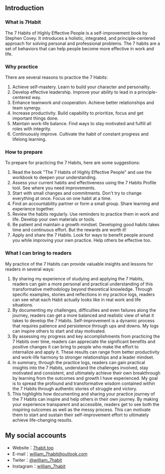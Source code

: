 ## Introduction 
### What is 7Habit
The 7 Habits of Highly Effective People is a self-improvement book by Stephen Covey. It introduces a holistic, integrated, and principle-centered approach for solving personal and professional problems. The 7 habits are a set of behaviors that can help people become more effective in work and life.

### Why practice
There are several reasons to practice the 7 Habits:

1. Achieve self-mastery. Learn to build your character and personality.
2. Develop effective leadership. Improve your ability to lead in a principle-centered way. 
3. Enhance teamwork and cooperation. Achieve better relationships and team synergy. 
4. Increase productivity. Build capability to prioritize, focus and get important things done. 
5. Maintain work-life balance. Find ways to stay motivated and fulfill all roles with integrity.
6. Continuously improve. Cultivate the habit of constant progress and lifelong learning.


### How to prepare
To prepare for practicing the 7 Habits, here are some suggestions:

1. Read the book "The 7 Habits of Highly Effective People" and use the workbook to deepen your understanding.
2. Assess your current habits and effectiveness using the 7 Habits Profile tool. See where you need improvements.
3. Start with small changes and commitments. Don't try to change everything at once. Focus on one habit at a time.
4. Find an accountability partner or form a small group. Share learning and experience together. 
5. Review the habits regularly. Use reminders to practice them in work and life. Develop your own materials or tools. 
6. Be patient and maintain a growth mindset. Developing good habits takes time and continuous effort. But the rewards are worth it!
7. Apply and share the 7 Habits. Look for ways to benefit people around you while improving your own practice. Help others be effective too.


### What I can bring to readers
My practice of the 7 Habits can provide valuable insights and lessons for readers in several ways: 

1. By sharing my experience of studying and applying the 7 Habits, readers can gain a more personal and practical understanding of this transformative methodology beyond theoretical knowledge. Through specific examples, stories and reflections in my practice logs, readers can see what each Habit actually looks like in real work and life situations. 
2. By documenting my challenges, difficulties and even failures along the journey, readers can get a more balanced and realistic view of what it takes to develop the 7 Habits. Self-improvement is a dynamic process that requires patience and persistence through ups and downs. My logs can inspire others to start and stay motivated. 
3. By assessing my progress and key accomplishments from practicing the 7 Habits over time, readers can appreciate the significant benefits and positive changes it can bring to people who make the effort to internalize and apply it. These results can range from better productivity and work-life harmony to stronger relationships and a leader mindset. 
4. In summary, through the practice logs, readers can gain practical insights into the 7 Habits, understand the challenges involved, stay motivated and consistent, and ultimately achieve their own breakthrough by learning from the outcomes and growth I have experienced. My goal is to spread the profound and transformative wisdom contained within the 7 Habits through authentic stories of struggle and victory.
5. This highlights how documenting and sharing your practice journey of the 7 Habits can inspire and help others in their own journey. By making your experience transparent and accessible, readers get to see both the inspiring outcomes as well as the messy process. This can motivate them to start and sustain their self-improvement effort to ultimately achieve life-changing results.


## My social accounts
  - Website：[7habit.top](https://7habit.top)
  - E-mail：william_7habit@outlook.com
  - Twiter：[@william_7habit](https://twitter.com/william_7habit)
  - Instagram：[william_7habit](https://www.instagram.com/william_7habit)
